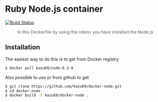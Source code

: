 Ruby Node.js container
====================

[![Build Status](https://travis-ci.org/kazu69/docker-node.svg?branch=6.3.0)](https://travis-ci.org/kazu69/docker-node)

> In this Dockerfile by using the ndenv you have installed the Node.js

Installation
-----

The easiest way to do this is to get from Docker registry

```sh
$ docker pull kazu69/node:6.3.0
```

Also possible to use or from github to get

```sh
$ git clone https://github.com/kazu69/docker-node.git
$ cd docker-node
$ docker build -t kazu69/docker-node .
```

